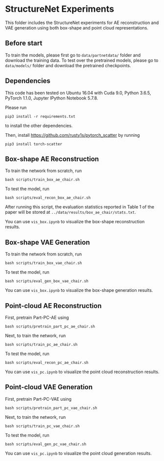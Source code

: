 # StructureNet Experiments
This folder includes the StructureNet experiments for AE reconstruction and VAE generation using both box-shape and point cloud representations. 

## Before start
To train the models, please first go to `data/partnetdata/` folder and download the training data. 
To test over the pretrained models, please go to `data/models/` folder and download the pretrained checkpoints.

## Dependencies
This code has been tested on Ubuntu 16.04 with Cuda 9.0, Python 3.6.5, PyTorch 1.1.0, Jupyter IPython Notebook 5.7.8. 

Please run
    
    pip3 install -r requirements.txt

to install the other dependencies.

Then, install https://github.com/rusty1s/pytorch_scatter by running

    pip3 install torch-scatter


## Box-shape AE Reconstruction
To train the network from scratch, run 

    bash scripts/train_box_ae_chair.sh

To test the model, run

    bash scripts/eval_recon_box_ae_chair.sh

After running this script, the evaluation statistics reported in Table 1 of the paper will be stored at `../data/results/box_ae_chair/stats.txt`.

You can use `vis_box.ipynb` to visualize the box-shape reconstruction results.

## Box-shape VAE Generation
To train the network from scratch, run

    bash scripts/train_box_vae_chair.sh

To test the model, run

    bash scripts/eval_gen_box_vae_chair.sh

You can use `vis_box.ipynb` to visualize the box-shape generation results.

## Point-cloud AE Reconstruction
First, pretrain Part-PC-AE using

    bash scripts/pretrain_part_pc_ae_chair.sh

Next, to train the network, run

    bash scripts/train_pc_ae_chair.sh

To test the model, run

    bash scripts/eval_recon_pc_ae_chair.sh

You can use `vis_pc.ipynb` to visualize the point cloud reconstruction results.

## Point-cloud VAE Generation
First, pretrain Part-PC-VAE using

    bash scripts/pretrain_part_pc_vae_chair.sh

Next, to train the network, run

    bash scripts/train_pc_vae_chair.sh

To test the model, run

    bash scripts/eval_gen_pc_vae_chair.sh

You can use `vis_pc.ipynb` to visualize the point cloud generation results.


